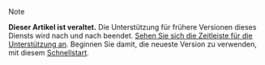 >[!Note]
>**Dieser Artikel ist veraltet.** Die Unterstützung für frühere Versionen dieses Diensts wird nach und nach beendet. [Sehen Sie sich die Zeitleiste für die Unterstützung an](../articles/machine-learning/service/overview-what-happened-to-workbench.md#timeline). Beginnen Sie damit, die neueste Version zu verwenden, mit diesem [Schnellstart](../articles/machine-learning/service/index.yml).